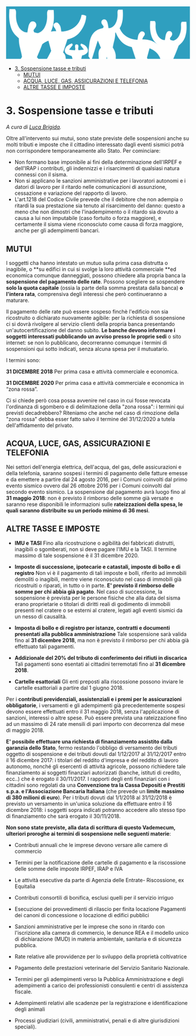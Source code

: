 ![immagine_03_0](./resources/03_0.png)

<!-- TOC --> 
- [3. Sospensione tasse e tributi](#3-sospensione-tasse-e-tributi)
    - [MUTUI](#mutui)
    - [ACQUA, LUCE, GAS, ASSICURAZIONI E TELEFONIA](#acqua-luce-gas-assicurazioni-e-telefonia)
    - [ALTRE TASSE E IMPOSTE](#altre-tasse-e-imposte)
<!-- /TOC -->

# 3. Sospensione tasse e tributi
*A cura di [Luca Brigida](https://twitter.com/LucaBrigidaFdD).*

Oltre all'intervento sui mutui, sono state previste delle sospensioni anche su molti tributi e imposte che il cittadino interessato dagli eventi sismici potrà non corrispondere temporaneamente allo Stato.
Per cominciare:

* Non formano base imponibile ai fini della determinazione dell'IRPEF e dell'IRAP i contributi, gli indennizzi e i risarcimenti di qualsiasi natura connessi con il sisma.
* Non si applicano le sanzioni amministrative per i lavoratori autonomi e i datori di lavoro per il ritardo nelle comunicazioni di assunzione, cessazione e variazione del rapporto di lavoro.
* L'art.1218 del Codice Civile prevede che il debitore che non adempia o ritardi la sua prestazione sia tenuto al risarcimento del danno:
questo a meno che non dimostri che l'inadempimento o il ritardo sia dovuto a causa a lui non imputabile (caso fortuito o forza maggiore), e certamente il sisma viene riconosciuto come causa di forza maggiore, anche per gli adempimenti bancari.


## MUTUI

I soggetti cha hanno intestato un mutuo sulla prima casa distrutta o inagibile, o **su edifici in cui si svolge la loro attività commerciale **ed economica comunque danneggiati, possono chiedere alla propria banca la **sospensione del pagamento delle rate**.
Possono scegliere se sospendere **solo la quota capitale** (ossia la parte della somma prestata dalla banca) **o l'intera rata**, comprensiva degli interessi che però continueranno a maturare.

Il pagamento delle rate può essere sospeso finchè l'edificio non sia ricostruito o dichiarato nuovamente agibile: per la richiesta di sospensione ci si dovrà rivolgere al servizio clienti della propria banca presentando un'autocertificazione del danno subito.
**Le banche devono informare i soggetti interessati pubblicando un avviso presso le proprie sedi** o sito internet: se non lo pubblicano, decorreranno comunque i termini di sospensioni qui sotto indicati,  senza alcuna spesa per il mutuatario.

I termini sono:

**31 DICEMBRE 2018** Per prima casa e attività commerciale e economica.

**31 DICEMBRE 2020** Per prima casa e attività commerciale e economica in “zona rossa”.

Ci si chiede però cosa possa avvenire nel caso in cui fosse revocata l'ordinanza di sgombero e di delimitazione della "zona rossa": i termini qui previsti decadrebbero? Riteniamo che anche nel caso di rimozione della "zona rossa" debba esser fatto salvo il termine del 31/12/2020 a tutela dell'affidamento del privato.

## ACQUA, LUCE, GAS, ASSICURAZIONI E TELEFONIA

Nei settori dell'energia elettrica, dell'acqua, del gas, delle assicurazioni e della telefonia, saranno sospesi i termini di pagamento delle fatture emesse e da emettere a partire dal 24 agosto 2016, per i Comuni coinvolti dal primo evento sismico ovvero dal 26 ottobre 2016 per i Comuni coinvolti dal secondo evento sismico.
La sospensione dal pagamento avrà luogo fino al **31 maggio 2018**: non è previsto il rimborso delle somme già versate e saranno rese disponibili le informazioni sulle **rateizzazioni della spesa, le quali saranno distribuite su un periodo minimo di 36 mesi**.

## ALTRE TASSE E IMPOSTE

* **IMU e TASI**
Fino alla ricostruzione o agibilità dei fabbricati distrutti, inagibili o sgomberati, non si deve pagare l'IMU e la TASI.
Il termine massimo di tale sospensione è il 31 dicembre 2020.

* **Imposte di successione, ipotecarie e catastali,
imposte di bollo e di registro**
Non vi è il pagamento di tali imposte e bolli, riferito ad immobili demoliti o inagibili, mentre viene riconosciuto nel caso di immobili già ricostruiti o riparati, in tutto o in parte.
**E' previsto il rimborso delle somme per chi abbia già pagato**.
Nel caso di successione, la sospensione è prevista per le persone fisiche che alla data del sisma erano proprietarie o titolari di diritti reali di godimento di immobili presenti nel cratere o se esterni al cratere, legati agli eventi sismici da un nesso di causalità.

* **Imposta di bollo e di registro per istanze, contratti e documenti presentati alla pubblica amministrazione**
Tale sospensione sarà valida fino al **31 dicembre 2018**, ma non è previsto il rimborso per chi abbia già effettuato tali pagamenti.

* **Addizionale del 20% del tributo di conferimento dei rifiuti in discarica**
Tali pagamenti sono esentati ai cittadini terremotati fino al **31 dicembre 2018**.

* **Cartelle esattoriali**
Gli enti preposti alla riscossione possono inviare le cartelle esattoriali a partire dal 1 giugno 2018.

Per i **contributi previdenziali, assistenziali e i premi per le assicurazioni obbligatorie**, i versamenti e gli adempimenti già precedentemente sospesi devono essere effettuati entro il 31 maggio 2018, senza l'applicazione di sanzioni, interessi o altre spese. Può essere prevista una rateizzazione fino ad un massimo di 24 rate mensili di pari importo con decorrenza dal mese di maggio 2018.

**E' possibile effettuare una richiesta di finanziamento assistito dalla garanzia dello Stato**, fermo restando l'obbligo di versamento dei tributi oggetto di sospensione e dei tributi dovuti dal 1/12/2017 al 31/12/2017 entro il 16 dicembre 2017: i titolari del reddito d'impresa e del reddito di lavoro autonomo, nonché gli esercenti di attività agricole, possono richiedere tale finanziamento ai soggetti finanziari autorizzati (banche, istituti di credito, ecc..) che è erogato il 30/11/2017.
I rapporti degli enti finanziari con i cittadini sono regolati da una **Convenzione tra la Cassa Depositi e Prestiti s.p.a. e l'Associazione Bancaria Italiana** (che prevede un **limite massimo di 380 milioni di euro**).
Per i tributi dovuti dal 1/1/2018 al 31/12/2018 è previsto un versamento in un'unica soluzione da effettuare entro il 16 dicembre 2018: i soggetti sopra indicati potranno accedere allo stesso tipo di finanziamento che sarà erogato il 30/11/2018.

**Non sono state previste, alla data di scrittura di questo Vademecum, ulteriori proroghe ai termini di sospensione nelle seguenti materie**:

* Contributi annuali che le imprese devono versare alle camere di commercio

* Termini per la notificazione delle cartelle di pagamento e la riscossione delle somme delle imposte IRPEF, IRAP e IVA

* Le attività esecutive da parte di Agenzia delle Entrate- Riscossione,
ex Equitalia

* Contributi consortili di bonifica, esclusi quelli per il servizio irriguo

* Esecuzione dei provvedimenti di rilascio per finita locazione
Pagamenti dei canoni di concessione o locazione di edifici pubblici

* Sanzioni amministrative per le imprese che sono in ritardo con l'iscrizione alla camera di commercio, le denunce REA e il modello unico di dichiarazione (MUD) in materia ambientale, sanitaria e di sicurezza pubblica.

* Rate relative alle provvidenze per lo sviluppo della proprietà coltivatrice

* Pagamento delle prestazioni veterinarie del Servizio Sanitario Nazionale.

* Termini per gli adempimenti verso la Pubblica Amministrazione e
degli adempimenti a carico dei professionisti consulenti e centri di
assistenza fiscale.

* Adempimenti relativi alle scadenze per la registrazione e identificazione degli animali 

* Processi giudiziari (civili, amministrativi, penali e di altre giurisdizioni speciali).